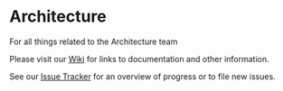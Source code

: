 # Architecture
For all things related to the Architecture team

Please visit our [Wiki](https://github.com/GovStackWorkingGroup/Architecture/wiki) for links to documentation and other information.

See our [Issue Tracker](https://github.com/GovStackWorkingGroup/Architecture/projects/1) for an overview of progress or to file new issues.
